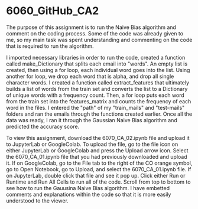 # 6060_GitHub_CA2

The purpose of this assignment is to run the Naive Bias algorithm and comment on the coding process. Some of the code was already given to me, so my main task was spent understanding and commenting on the code that is required to run the algorithm. 

I imported necessary libraries in order to run the code, created a function called make_Dictionary that splits each email into "words". An empty list is created, then using a for loop, each individual word goes into the list. Using another for loop, we drop each word that is alpha, and drop all single character words. I created a function called extract_features that ultimately builds a list of words from the train set and converts the list to a Dictionary of unique words with a frequency count. Then, a for loop puts each word from the train set into the features_matrix and counts the frequency of each word in the files. I entered the "path" of my "train_mails" and "test-mails" folders and ran the emails through the functions created earlier. Once all the data was ready, I ran it through the Gaussian Naive Bias algorithm and predicted the accuracy score. 

To view this assignment, download the 6070_CA_02.ipynb file and upload it to JupyterLab or GoogleColab. To upload the file, go to the file icon on either JupyterLab or GoogleColab and press the Upload arrow icon. Select the 6070_CA_01.ipynb file that you had previously downloaded and upload it. If on GoogleColab, go to the File tab to the right of the CO orange symbol, go to Open Notebook, go to Upload, and select the 6070_CA_01.ipynb file. If on JupyterLab, double click that file and see it pop up. Click either Run or Runtime and Run All Cells to run all of the code. Scroll from top to bottom to see how to run the Gauusina Naive Bias algorithm. I have embetted comments and explanations within the code so that it is more easily understood to the viewer.
